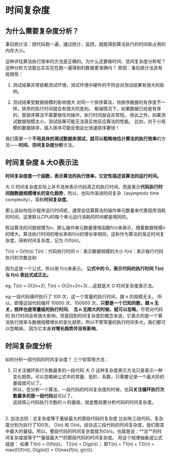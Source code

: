 # 时间复杂度


## 为什么需要复杂度分析？
事后统计法：把代码跑一遍，通过统计、监控，就能得到算法执行的时间和占用的内存大小。

这种评估算法执行效率的方法是正确的。为什么还要做时间、空间复杂度分析呢？这种分析方法能比实实在在跑一遍得到的数据更准确吗？
原因：事后统计法具有局限性：
1. 测试结果非常依赖测试环境，测试环境中硬件的不同会对测试结果有很大的影响。

2. 测试结果受数据规模的影响很大
对同一个排序算法，待排序数据的有序度不一样，排序的执行时间就会有很大的差别。
极端情况下，如果数据已经是有序的，那排序算法不需要做任何操作，执行时间就会非常短。
除此之外，如果测试数据规模太小，测试结果可能无法真实地反应算法的性能。
比如，对于小规模的数据排序，插入排序可能反倒会比快速排序要快！


我们需要一个**不用具体的测试数据来测试，就可以粗略地估计算法的执行效率**的方法——**时间、空间复杂度分析**方法。


## 时间复杂度 & 大O表示法
**时间复杂度是一个函数，表示算法的执行效率，它定性描述该算法的运行时间。**

大 O 时间复杂度实际上并不具体表示代码真正的执行时间，而是表示**代码执行时间随数据规模增长的变化趋势**，所以，也叫作渐进时间复杂（asymptotic time complexity），简称**时间复杂度**。

那么该如何估计程序运行时间呢，通常会估算算法的操作单元数量来代表程序消耗的时间，这里默认CPU的每个单元运行消耗的时间都是相同的。

假设算法的问题规模为n，那么操作单元数量便用函数f(n)来表示，随着数据规模n的增大，算法执行时间的增长率和f(n)的增长率相同，这称作为算法的渐近时间复杂度，简称时间复杂度，记为 O(f(n))。

T(n) = O(f(n))
T(n)：代码执行时间
n：表示数据规模的大小
f(n)：表示每行代码执行的次数总和

因为这是一个公式，所以用 f(n)来表示。
**公式中的 O，表示代码的执行时间 T(n) 与 f(n) 表达式成正比。**


eg. T(n) = O(2n+2), T(n) = O(2n+2n+3)....这就是大 O 时间复杂度表示法。

eg.一段代码循环执行了 100 次，这一个常量的执行时间，跟 n 的规模无关。
所以，即便这段代码循环 10000 次、100000 次，**只要是一个已知的数，跟 n 无关，照样也是常量级的执行时间**。
**当 n 无限大的时候，就可以忽略**。尽管对代码的
执行时间会有很大影响，但是回到时间复杂度的概念来说，它表示的是一个算法执行效率与数据规模增长的变化趋势，所以不管常量的执行时间多大，我们都可以忽略掉。
因为它本身**对增长趋势并没有影响**。

## 时间复杂度分析
如何分析一段代码的时间复杂度？ 三个较常用方法：
1. 只关注循环执行次数最多的一段代码
大 O 这种复杂度表示方法只是表示一种变化趋势。可以忽略掉公式中的常量、低阶、系数，只需要记录一个最大阶的量级就可以了。 <br>
    所以，在分析一个算法、一段代码的时间复杂度的时候，也**只关注循环执行次数最多的那一段代码**就可以了。<br>
    这段核心代码执行次数的 n 的量级，就是整段要分析代码的时间复杂度。
<br>
2. 加法法则：总复杂度等于量级最大的那段代码的复杂度
    比如有三段代码，复杂度分别为执行了100次， O(n) 和 O(n)。综合这三段代码的时间复杂度，我们取其中最大的量级。所以，整段代码的时间复杂度就为O(n)。也就是说：**总**的时间复杂度就等于**量级最大**的那段代码的时间复杂度。
将这个规律抽象成公式就是：
如果 
T1(n) = O(f(n))，
T2(n) = O(g(n))；
即T(n) = T1(n) + T2(n) = max(O(f(n)), 
O(g(n))) = O(max(f(n), g(n))).
